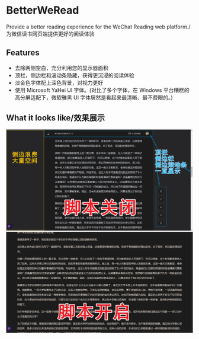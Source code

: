 # BetterWeRead
Provide a better reading experience for the WeChat Reading web platform./为微信读书网页端提供更好的阅读体验
## Features
- 去除两侧空白，充分利用您的显示器面积
- 顶栏，侧边栏和滚动条隐藏，获得更沉浸的阅读体验
- 淡金色字体配上深色背景，对视力更好
- 使用 Microsoft YaHei UI 字体。(对比了多个字体，在 Windows 平台糟糕的高分屏适配下，微软雅黑 UI 字体居然是看起来最清晰、最不费眼的。)

## What it looks like/效果展示
![before](./assets/脚本关闭.png)
![after](./assets/脚本开启-min.jpg)
